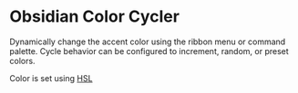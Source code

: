 # Obsidian Color Cycler

Dynamically change the accent color using the ribbon menu or command palette.
Cycle behavior can be configured to increment, random, or preset colors.

Color is set using [HSL](https://developer.mozilla.org/en-US/docs/Web/CSS/color_value/hsl)

